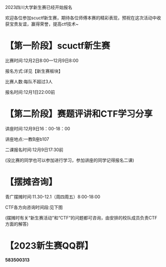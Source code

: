 2023四川大学新生赛已经开始报名

欢迎各位参加scuctf新生赛，期待各位师傅本赛的精彩表现，预祝在这次活动中收获宝贵友谊，赢得荣誉，提高ctf技术~

# 【第一阶段】scuctf新生赛

比赛时间:12月2日8:00—12月9日8:00

报名方式:详见【新生赛板块】

比赛人数:每队不超过3人

报名时间:12月1日22:00前

# 【第二阶段】赛题评讲和CTF学习分享

讲座时间:12月9日16：00-18：00

讲座地点:一教B座b107

二课报名时间:12月9日17:30前

(没比赛的同学也可以参加进行学习，参加讲座的同学记得报名二课)

# 【摆摊咨询】

青广摆摊时间:11.30-12.1（周四周五）8:00-18:00

CTF各方向咨询时间段:见下图

(摆摊时有关“新生赛活动”和“CTF”的问题都可咨询，由安排的校队成员负责CTF方面的解答)

# 【2023新生赛QQ群】

**583500313**